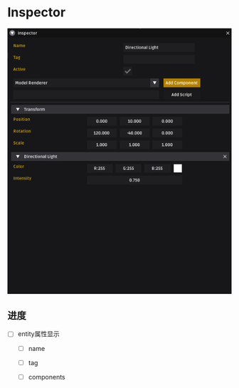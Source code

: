 # Inspector

![](https://raw.githubusercontent.com/zolo-mario/image-host/main/20210712/Snipaste_2021-08-25_21-45-37.794kklxg0c80.png)

## 进度

* [ ] entity属性显示
  * [ ] name
  * [ ] tag
  * [ ] components

